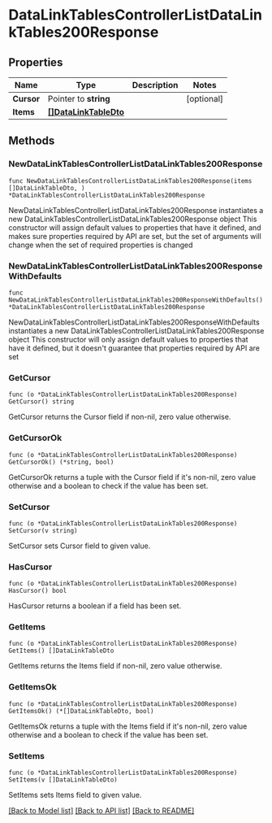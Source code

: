 # DataLinkTablesControllerListDataLinkTables200Response

## Properties

Name | Type | Description | Notes
------------ | ------------- | ------------- | -------------
**Cursor** | Pointer to **string** |  | [optional] 
**Items** | [**[]DataLinkTableDto**](DataLinkTableDto.md) |  | 

## Methods

### NewDataLinkTablesControllerListDataLinkTables200Response

`func NewDataLinkTablesControllerListDataLinkTables200Response(items []DataLinkTableDto, ) *DataLinkTablesControllerListDataLinkTables200Response`

NewDataLinkTablesControllerListDataLinkTables200Response instantiates a new DataLinkTablesControllerListDataLinkTables200Response object
This constructor will assign default values to properties that have it defined,
and makes sure properties required by API are set, but the set of arguments
will change when the set of required properties is changed

### NewDataLinkTablesControllerListDataLinkTables200ResponseWithDefaults

`func NewDataLinkTablesControllerListDataLinkTables200ResponseWithDefaults() *DataLinkTablesControllerListDataLinkTables200Response`

NewDataLinkTablesControllerListDataLinkTables200ResponseWithDefaults instantiates a new DataLinkTablesControllerListDataLinkTables200Response object
This constructor will only assign default values to properties that have it defined,
but it doesn't guarantee that properties required by API are set

### GetCursor

`func (o *DataLinkTablesControllerListDataLinkTables200Response) GetCursor() string`

GetCursor returns the Cursor field if non-nil, zero value otherwise.

### GetCursorOk

`func (o *DataLinkTablesControllerListDataLinkTables200Response) GetCursorOk() (*string, bool)`

GetCursorOk returns a tuple with the Cursor field if it's non-nil, zero value otherwise
and a boolean to check if the value has been set.

### SetCursor

`func (o *DataLinkTablesControllerListDataLinkTables200Response) SetCursor(v string)`

SetCursor sets Cursor field to given value.

### HasCursor

`func (o *DataLinkTablesControllerListDataLinkTables200Response) HasCursor() bool`

HasCursor returns a boolean if a field has been set.

### GetItems

`func (o *DataLinkTablesControllerListDataLinkTables200Response) GetItems() []DataLinkTableDto`

GetItems returns the Items field if non-nil, zero value otherwise.

### GetItemsOk

`func (o *DataLinkTablesControllerListDataLinkTables200Response) GetItemsOk() (*[]DataLinkTableDto, bool)`

GetItemsOk returns a tuple with the Items field if it's non-nil, zero value otherwise
and a boolean to check if the value has been set.

### SetItems

`func (o *DataLinkTablesControllerListDataLinkTables200Response) SetItems(v []DataLinkTableDto)`

SetItems sets Items field to given value.



[[Back to Model list]](../README.md#documentation-for-models) [[Back to API list]](../README.md#documentation-for-api-endpoints) [[Back to README]](../README.md)


